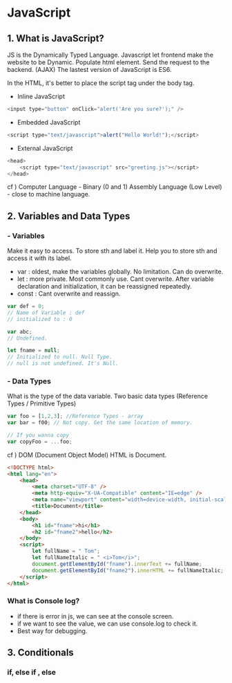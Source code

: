 # JavaScript

## 1. What is JavaScript?

JS is the Dynamically Typed Language.
Javascript let frontend make the website to be Dynamic.
Populate html element.
Send the request to the backend. (AJAX)
The lastest version of JavaScript is ES6.

In the HTML, it's better to place the script tag under the body tag.

-   Inline JavaScript

```js
<input type="button" onClick="alert('Are you sure?');" />
```

-   Embedded JavaScript

```js
<script type="text/javascript">alert("Hello World!");</script>
```

-   External JavaScript

```js
<head>
    <script type="text/javascript" src="greeting.js"></script>
</head>
```

cf )
Computer Language - Binary (0 and 1)
Assembly Language (Low Level) - close to machine language.

## 2. Variables and Data Types

### - Variables

Make it easy to access.
To store sth and label it.
Help you to store sth and access it with its label.

-   var : oldest, make the variables globally. No limitation. Can do overwrite.
-   let : more private. Most commonly use. Cant overwrite. After variable declaration and initialization, it can be reassigned repeatedly.
-   const : Cant overwrite and reassign.

```js
var def = 0;
// Name of Variable : def
// initialized to : 0

var abc;
// Undefined.

let fname = null;
// Initialized to null. Null Type.
// null is not undefined. It's Null.
```

### - Data Types

What is the type of the data variable.
Two basic data types (Reference Types / Primitive Types)

```js
var foo = [1,2,3]; //Reference Types - array
var bar = f00; // Not copy. Get the same location of memory.

// If you wanna copy
var copyFoo = ...foo;
```

cf )
DOM (Document Object Model)
HTML is Document.

```html
<!DOCTYPE html>
<html lang="en">
    <head>
        <meta charset="UTF-8" />
        <meta http-equiv="X-UA-Compatible" content="IE=edge" />
        <meta name="viewport" content="width=device-width, initial-scale=1.0" />
        <title>Document</title>
    </head>
    <body>
        <h1 id="fname">hi</h1>
        <h2 id="fname2">hello</h2>
    </body>
    <script>
        let fullName = " Tom";
        let fullNameItalic = " <i>Tom</i>";
        document.getElementById("fname").innerText += fullName;
        document.getElementById("fname2").innerHTML += fullNameItalic;
    </script>
</html>
```

### What is Console log?

-   if there is error in js, we can see at the console screen.
-   if we want to see the value, we can use console.log to check it.
-   Best way for debugging.

## 3. Conditionals

### if, else if , else
